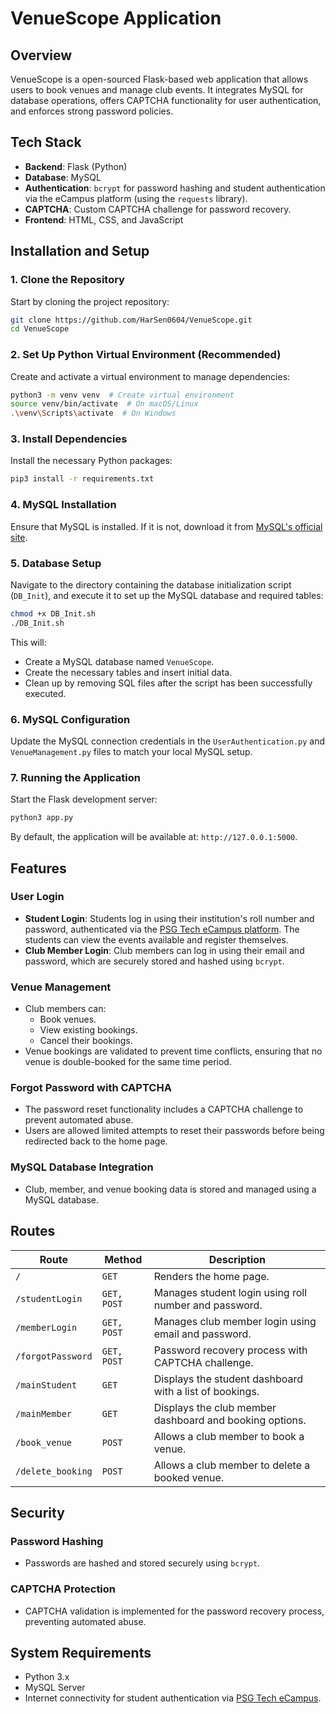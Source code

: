 # VenueScope Application

## Overview
VenueScope is a open-sourced Flask-based web application that allows users to book venues and manage club events. It integrates MySQL for database operations, offers CAPTCHA functionality for user authentication, and enforces strong password policies.

## Tech Stack
- **Backend**: Flask (Python)
- **Database**: MySQL
- **Authentication**: `bcrypt` for password hashing and student authentication via the eCampus platform (using the `requests` library).
- **CAPTCHA**: Custom CAPTCHA challenge for password recovery.
- **Frontend**: HTML, CSS, and JavaScript

## Installation and Setup

### 1. Clone the Repository
Start by cloning the project repository:
```bash
git clone https://github.com/HarSen0604/VenueScope.git
cd VenueScope
```

### 2. Set Up Python Virtual Environment (Recommended)
Create and activate a virtual environment to manage dependencies:
```bash
python3 -m venv venv  # Create virtual environment
source venv/bin/activate  # On macOS/Linux
.\venv\Scripts\activate  # On Windows
```

### 3. Install Dependencies
Install the necessary Python packages:
```bash
pip3 install -r requirements.txt
```

### 4. MySQL Installation
Ensure that MySQL is installed. If it is not, download it from [MySQL's official site](https://dev.mysql.com/downloads/installer/).

### 5. Database Setup
Navigate to the directory containing the database initialization script (`DB_Init`), and execute it to set up the MySQL database and required tables:
```bash
chmod +x DB_Init.sh
./DB_Init.sh
```

This will:
- Create a MySQL database named `VenueScope`.
- Create the necessary tables and insert initial data.
- Clean up by removing SQL files after the script has been successfully executed.

### 6. MySQL Configuration
Update the MySQL connection credentials in the `UserAuthentication.py` and `VenueManagement.py` files to match your local MySQL setup.

### 7. Running the Application
Start the Flask development server:
```bash
python3 app.py
```

By default, the application will be available at: `http://127.0.0.1:5000`.

## Features

### User Login
- **Student Login**: Students log in using their institution's roll number and password, authenticated via the [PSG Tech eCampus platform](https://ecampus.psgtech.ac.in/studzone2/). The students can view the events available and register themselves.
- **Club Member Login**: Club members can log in using their email and password, which are securely stored and hashed using `bcrypt`.

### Venue Management
- Club members can:
  - Book venues.
  - View existing bookings.
  - Cancel their bookings.
- Venue bookings are validated to prevent time conflicts, ensuring that no venue is double-booked for the same time period.

### Forgot Password with CAPTCHA
- The password reset functionality includes a CAPTCHA challenge to prevent automated abuse.
- Users are allowed limited attempts to reset their passwords before being redirected back to the home page.

### MySQL Database Integration
- Club, member, and venue booking data is stored and managed using a MySQL database.

## Routes

| **Route**           | **Method** | **Description**                                          |
|---------------------|------------|----------------------------------------------------------|
| `/`                 | `GET`      | Renders the home page.                                   |
| `/studentLogin`     | `GET, POST`| Manages student login using roll number and password.     |
| `/memberLogin`      | `GET, POST`| Manages club member login using email and password.       |
| `/forgotPassword`   | `GET, POST`| Password recovery process with CAPTCHA challenge.         |
| `/mainStudent`      | `GET`      | Displays the student dashboard with a list of bookings.   |
| `/mainMember`       | `GET`      | Displays the club member dashboard and booking options.   |
| `/book_venue`       | `POST`     | Allows a club member to book a venue.                    |
| `/delete_booking`   | `POST`     | Allows a club member to delete a booked venue.            |

## Security

### Password Hashing
- Passwords are hashed and stored securely using `bcrypt`.

### CAPTCHA Protection
- CAPTCHA validation is implemented for the password recovery process, preventing automated abuse.

## System Requirements

- Python 3.x
- MySQL Server
- Internet connectivity for student authentication via [PSG Tech eCampus](https://ecampus.psgtech.ac.in/studzone2/).